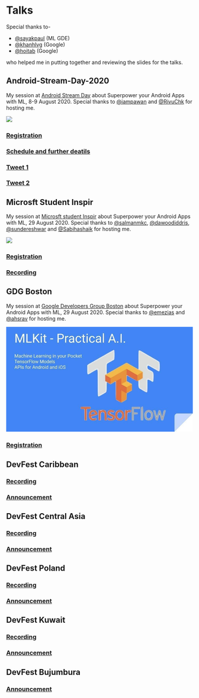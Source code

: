 # Talks

Special thanks to-

* [@sayakpaul](https://github.com/sayakpaul) (ML GDE)
* [@khanhlvg](https://github.com/khanhlvg) (Google)
* [@hoitab](https://github.com/hoitab) (Google)

who helped me in putting together and reviewing the slides for the talks.

## Android-Stream-Day-2020

My session at [Android Stream Day](https://www.eventbrite.com/e/android-stream-day-season-1-tickets-112068517954) about Superpower your Android 
Apps with ML, 8-9 August 2020.
Special thanks to [@iampawan](https://github.com/iampawan) and 
[@RivuChk](https://github.com/RivuChk) for hosting me.

![](images/asd-gif.gif)

### [Registration](https://www.eventbrite.com/e/android-stream-day-season-1-tickets-112068517954)

### [Schedule and further deatils](http://stream.mtechviral.com/)

### [Tweet 1](https://twitter.com/imthepk/status/1291651271506587648?s=20)

### [Tweet 2](https://twitter.com/rishit_dagli/status/1291813949214789632?s=20)

## Microsft Student Inspir

My session at [Microsft student Inspir](https://www.meetup.com/mspinspire/events/272874554/) about Superpower your Android 
Apps with ML, 29 August 2020.
Special thanks to [@salmanmkc](https://github.com/salmanmkc), 
[@dawoodiddris](https://github.com/dawoodiddris),
[@sundereshwar](https://github.com/sundereshwar) and
[@Sabihashaik](https://github.com/Sabihashaik) for hosting me.

![](images/ms-inspir.JPG)

### [Registration](https://www.meetup.com/mspinspire/events/272874554/)

### [Recording](https://www.youtube.com/watch?v=fN-lCW9fHsE)

## GDG Boston

My session at [Google Developers Group Boston](https://www.meetup.com/boston-android/) about Superpower your Android 
Apps with ML, 29 August 2020.
Special thanks to [@emezias](https://github.com/emezias) and
[@ahsrav](https://github.com/ahsrav) for hosting me.

![](images/gdg-boston.jpeg)

### [Registration](https://www.meetup.com/boston-android/events/273052464/)

## DevFest Caribbean

### [Recording](https://youtu.be/cAp81lVV6UE)

### [Announcement](https://devfestcarib.web.app/)

## DevFest Central Asia

### [Recording](https://youtu.be/CyPRxS419Fc?t=3751)

### [Announcement](https://gdg.community.dev/events/details/google-gdg-tashkent-presents-devfest-caucasus-central-asia-2020/)

## DevFest Poland

### [Recording](https://youtu.be/m1czoyVqb1U?t=25298)

### [Announcement](https://www.google.com/url?q=https%3A%2F%2Fdevfest.pl%2F&sa=D&sntz=1&usg=AFQjCNHMre5QCBj4_xAo7hpgUolPHYt5jA)

## DevFest Kuwait

### [Recording](https://youtu.be/UZGpR3Pl2o8)

### [Announcement](https://gdg.community.dev/events/details/google-gdg-kuwait-presents-devfest-kuwait-superpower-your-android-apps-with-ml/)

## DevFest Bujumbura

### [Announcement](https://gdg.community.dev/events/details/google-gdg-bujumbura-presents-gdg-bujumbura-devfest-2020/)
